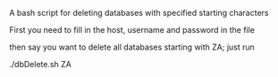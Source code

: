 A bash script for deleting databases with specified starting characters

First you need to fill in the host, username and password in the file

then say you want to delete all databases starting with ZA; just run
 
./dbDelete.sh ZA

 
